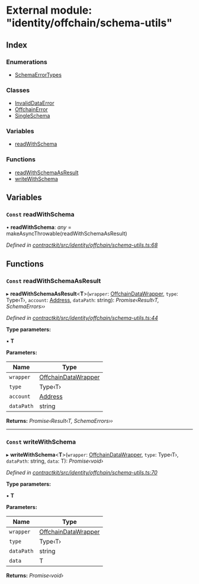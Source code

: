 # External module: "identity/offchain/schema-utils"

## Index

### Enumerations

* [SchemaErrorTypes](../enums/_identity_offchain_schema_utils_.schemaerrortypes.md)

### Classes

* [InvalidDataError](../classes/_identity_offchain_schema_utils_.invaliddataerror.md)
* [OffchainError](../classes/_identity_offchain_schema_utils_.offchainerror.md)
* [SingleSchema](../classes/_identity_offchain_schema_utils_.singleschema.md)

### Variables

* [readWithSchema](_identity_offchain_schema_utils_.md#const-readwithschema)

### Functions

* [readWithSchemaAsResult](_identity_offchain_schema_utils_.md#const-readwithschemaasresult)
* [writeWithSchema](_identity_offchain_schema_utils_.md#const-writewithschema)

## Variables

### `Const` readWithSchema

• **readWithSchema**: *any* = makeAsyncThrowable(readWithSchemaAsResult)

*Defined in [contractkit/src/identity/offchain/schema-utils.ts:68](https://github.com/celo-org/celo-monorepo/blob/master/packages/contractkit/src/identity/offchain/schema-utils.ts#L68)*

## Functions

### `Const` readWithSchemaAsResult

▸ **readWithSchemaAsResult**<**T**>(`wrapper`: [OffchainDataWrapper](../classes/_identity_offchain_data_wrapper_.offchaindatawrapper.md), `type`: Type‹T›, `account`: [Address](_base_.md#address), `dataPath`: string): *Promise‹Result‹T, SchemaErrors››*

*Defined in [contractkit/src/identity/offchain/schema-utils.ts:44](https://github.com/celo-org/celo-monorepo/blob/master/packages/contractkit/src/identity/offchain/schema-utils.ts#L44)*

**Type parameters:**

▪ **T**

**Parameters:**

Name | Type |
------ | ------ |
`wrapper` | [OffchainDataWrapper](../classes/_identity_offchain_data_wrapper_.offchaindatawrapper.md) |
`type` | Type‹T› |
`account` | [Address](_base_.md#address) |
`dataPath` | string |

**Returns:** *Promise‹Result‹T, SchemaErrors››*

___

### `Const` writeWithSchema

▸ **writeWithSchema**<**T**>(`wrapper`: [OffchainDataWrapper](../classes/_identity_offchain_data_wrapper_.offchaindatawrapper.md), `type`: Type‹T›, `dataPath`: string, `data`: T): *Promise‹void›*

*Defined in [contractkit/src/identity/offchain/schema-utils.ts:70](https://github.com/celo-org/celo-monorepo/blob/master/packages/contractkit/src/identity/offchain/schema-utils.ts#L70)*

**Type parameters:**

▪ **T**

**Parameters:**

Name | Type |
------ | ------ |
`wrapper` | [OffchainDataWrapper](../classes/_identity_offchain_data_wrapper_.offchaindatawrapper.md) |
`type` | Type‹T› |
`dataPath` | string |
`data` | T |

**Returns:** *Promise‹void›*
